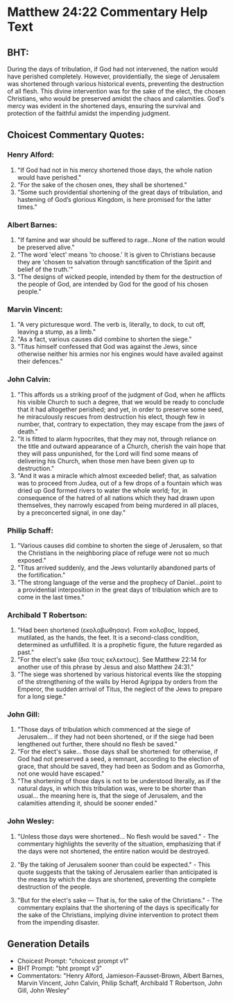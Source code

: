 # Matthew 24:22 Commentary Help Text

## BHT:
During the days of tribulation, if God had not intervened, the nation would have perished completely. However, providentially, the siege of Jerusalem was shortened through various historical events, preventing the destruction of all flesh. This divine intervention was for the sake of the elect, the chosen Christians, who would be preserved amidst the chaos and calamities. God's mercy was evident in the shortened days, ensuring the survival and protection of the faithful amidst the impending judgment.

## Choicest Commentary Quotes:
### Henry Alford:
1. "If God had not in his mercy shortened those days, the whole nation would have perished."
2. "For the sake of the chosen ones, they shall be shortened."
3. "Some such providential shortening of the great days of tribulation, and hastening of God’s glorious Kingdom, is here promised for the latter times."

### Albert Barnes:
1. "If famine and war should be suffered to rage...None of the nation would be preserved alive." 
2. "The word 'elect' means 'to choose.' It is given to Christians because they are 'chosen to salvation through sanctification of the Spirit and belief of the truth.'"
3. "The designs of wicked people, intended by them for the destruction of the people of God, are intended by God for the good of his chosen people."

### Marvin Vincent:
1. "A very picturesque word. The verb is, literally, to dock, to cut off, leaving a stump, as a limb." 
2. "As a fact, various causes did combine to shorten the siege." 
3. "Titus himself confessed that God was against the Jews, since otherwise neither his armies nor his engines would have availed against their defences."

### John Calvin:
1. "This affords us a striking proof of the judgment of God, when he afflicts his visible Church to such a degree, that we would be ready to conclude that it had altogether perished; and yet, in order to preserve some seed, he miraculously rescues from destruction his elect, though few in number, that, contrary to expectation, they may escape from the jaws of death."
2. "It is fitted to alarm hypocrites, that they may not, through reliance on the title and outward appearance of a Church, cherish the vain hope that they will pass unpunished, for the Lord will find some means of delivering his Church, when those men have been given up to destruction."
3. "And it was a miracle which almost exceeded belief; that, as salvation was to proceed from Judea, out of a few drops of a fountain which was dried up God formed rivers to water the whole world; for, in consequence of the hatred of all nations which they had drawn upon themselves, they narrowly escaped from being murdered in all places, by a preconcerted signal, in one day."

### Philip Schaff:
1. "Various causes did combine to shorten the siege of Jerusalem, so that the Christians in the neighboring place of refuge were not so much exposed."
2. "Titus arrived suddenly, and the Jews voluntarily abandoned parts of the fortification."
3. "The strong language of the verse and the prophecy of Daniel...point to a providential interposition in the great days of tribulation which are to come in the last times."

### Archibald T Robertson:
1. "Had been shortened (εκολοβωθησαν). From κολοβος, lopped, mutilated, as the hands, the feet. It is a second-class condition, determined as unfulfilled. It is a prophetic figure, the future regarded as past."
2. "For the elect's sake (δια τους εκλεκτους). See Matthew 22:14 for another use of this phrase by Jesus and also Matthew 24:31."
3. "The siege was shortened by various historical events like the stopping of the strengthening of the walls by Herod Agrippa by orders from the Emperor, the sudden arrival of Titus, the neglect of the Jews to prepare for a long siege."

### John Gill:
1. "Those days of tribulation which commenced at the siege of Jerusalem... if they had not been shortened, or if the siege had been lengthened out further, there should no flesh be saved." 
2. "For the elect's sake... those days shall be shortened: for otherwise, if God had not preserved a seed, a remnant, according to the election of grace, that should be saved, they had been as Sodom and as Gomorrha, not one would have escaped." 
3. "The shortening of those days is not to be understood literally, as if the natural days, in which this tribulation was, were to be shorter than usual... the meaning here is, that the siege of Jerusalem, and the calamities attending it, should be sooner ended."

### John Wesley:
1. "Unless those days were shortened... No flesh would be saved." - The commentary highlights the severity of the situation, emphasizing that if the days were not shortened, the entire nation would be destroyed.

2. "By the taking of Jerusalem sooner than could be expected." - This quote suggests that the taking of Jerusalem earlier than anticipated is the means by which the days are shortened, preventing the complete destruction of the people.

3. "But for the elect's sake — That is, for the sake of the Christians." - The commentary explains that the shortening of the days is specifically for the sake of the Christians, implying divine intervention to protect them from the impending disaster.


## Generation Details
- Choicest Prompt: "choicest prompt v1"
- BHT Prompt: "bht prompt v3"
- Commentators: "Henry Alford, Jamieson-Fausset-Brown, Albert Barnes, Marvin Vincent, John Calvin, Philip Schaff, Archibald T Robertson, John Gill, John Wesley"
